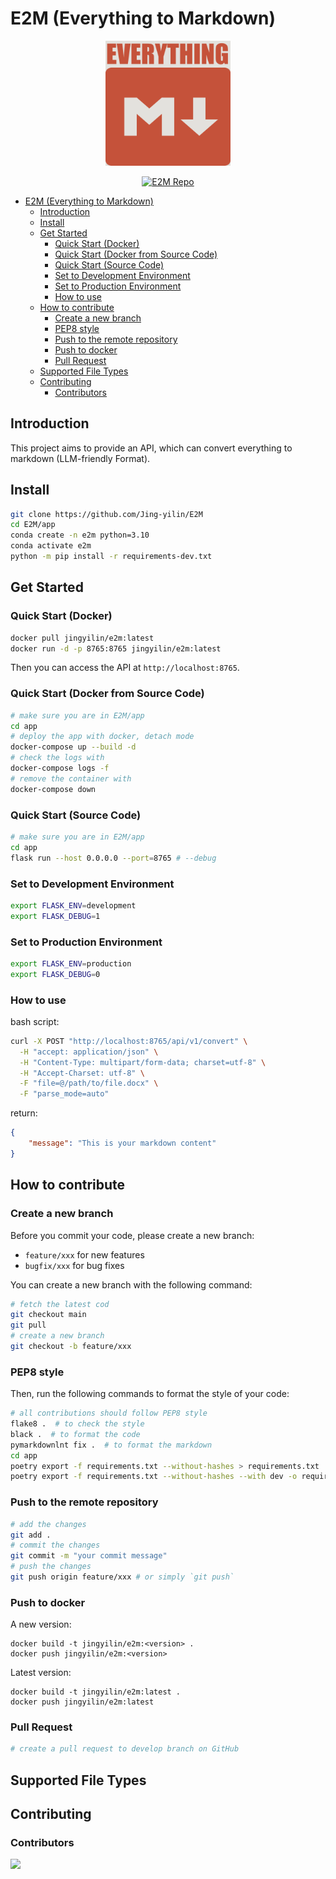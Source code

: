 # E2M (Everything to Markdown)

<p align="center">
    <a href="https://github.com/Jing-yilin/E2M">
        <img src="./assets/logo.png" alt="E2M Logo" style="width: 200px;">
    </a>
</p>

<p align="center">
    <a href="https://github.com/Jing-yilin/E2M">
        <img src="https://img.shields.io/badge/E2M-repo-blue" alt="E2M Repo">
    </a>
</p>

- [E2M (Everything to Markdown)](#e2m-everything-to-markdown)
  - [Introduction](#introduction)
  - [Install](#install)
  - [Get Started](#get-started)
    - [Quick Start (Docker)](#quick-start-docker)
    - [Quick Start (Docker from Source Code)](#quick-start-docker-from-source-code)
    - [Quick Start (Source Code)](#quick-start-source-code)
    - [Set to Development Environment](#set-to-development-environment)
    - [Set to Production Environment](#set-to-production-environment)
    - [How to use](#how-to-use)
  - [How to contribute](#how-to-contribute)
    - [Create a new branch](#create-a-new-branch)
    - [PEP8 style](#pep8-style)
    - [Push to the remote repository](#push-to-the-remote-repository)
    - [Push to docker](#push-to-docker)
    - [Pull Request](#pull-request)
  - [Supported File Types](#supported-file-types)
  - [Contributing](#contributing)
    - [Contributors](#contributors)

## Introduction

This project aims to provide an API, which can convert everything to markdown (LLM-friendly Format).

## Install

```bash
git clone https://github.com/Jing-yilin/E2M
cd E2M/app
conda create -n e2m python=3.10
conda activate e2m
python -m pip install -r requirements-dev.txt
```

## Get Started

### Quick Start (Docker)

```bash
docker pull jingyilin/e2m:latest
docker run -d -p 8765:8765 jingyilin/e2m:latest
```

Then you can access the API at `http://localhost:8765`.

### Quick Start (Docker from Source Code)

```bash
# make sure you are in E2M/app
cd app
# deploy the app with docker, detach mode
docker-compose up --build -d
# check the logs with
docker-compose logs -f
# remove the container with
docker-compose down
```

### Quick Start (Source Code)

```bash
# make sure you are in E2M/app
cd app
flask run --host 0.0.0.0 --port=8765 # --debug
```

### Set to Development Environment

```bash
export FLASK_ENV=development
export FLASK_DEBUG=1
```

### Set to Production Environment

```bash
export FLASK_ENV=production
export FLASK_DEBUG=0
```

### How to use

bash script:

```bash
curl -X POST "http://localhost:8765/api/v1/convert" \
  -H "accept: application/json" \
  -H "Content-Type: multipart/form-data; charset=utf-8" \
  -H "Accept-Charset: utf-8" \
  -F "file=@/path/to/file.docx" \
  -F "parse_mode=auto"
```

return:

```json
{
    "message": "This is your markdown content"
}
```

## How to contribute

### Create a new branch

Before you commit your code, please create a new branch:

- `feature/xxx` for new features
- `bugfix/xxx` for bug fixes

You can create a new branch with the following command:

```bash
# fetch the latest cod
git checkout main
git pull
# create a new branch
git checkout -b feature/xxx
```

### PEP8 style

Then, run the following commands to format the style of your code:

```bash
# all contributions should follow PEP8 style
flake8 .  # to check the style
black .  # to format the code
pymarkdownlnt fix .  # to format the markdown
cd app
poetry export -f requirements.txt --without-hashes > requirements.txt
poetry export -f requirements.txt --without-hashes --with dev -o requirements-dev.txt
```

### Push to the remote repository

```bash
# add the changes
git add .
# commit the changes
git commit -m "your commit message"
# push the changes
git push origin feature/xxx # or simply `git push`
```

### Push to docker

A new version:

```
docker build -t jingyilin/e2m:<version> .
docker push jingyilin/e2m:<version>
```

Latest version:

```
docker build -t jingyilin/e2m:latest .
docker push jingyilin/e2m:latest
```

### Pull Request

```bash
# create a pull request to develop branch on GitHub
```

## Supported File Types

## Contributing

### Contributors

<a href="https://github.com/Jing-yilin/E2M/graphs/contributors">
  <img src="https://contrib.rocks/image?repo=Jing-yilin/E2M" />
</a>
